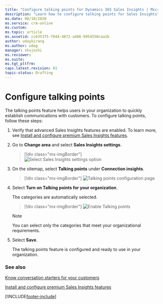 ```yaml
---
title: "Configure talking points for Dynamics 365 Sales Insights | MicrosoftDocs"
description: "Learn how to configure talking points for Sales Insights"
ms.date: 08/10/2020
ms.service: crm-online
ms.custom: 
ms.topic: article
ms.assetid: cc6353f5-f044-4872-a486-9954550caa1b
author: udaykirang
ms.author: udag
manager: shujoshi
ms.reviewer: 
ms.suite: 
ms.tgt_pltfrm: 
caps.latest.revision: 01
topic-status: Drafting
---
```


# Configure talking points

The talking points feature helps users in your organization to quickly establish communications with customers. To configure talking points, follow these steps:

1. Verify that advanced Sales Insights features are enabled. To learn more, see [Install and configure premium Sales Insights features](intro-admin-guide-sales-insights.md#install-and-configure-premium-sales-insights-features). 

2.	Go to **Change area** and select **Sales Insights settings**.

    > [!div class="mx-imgBorder"]
    > ![Select Sales Insights settings option](media/si-admin-change-area-sales-insights-settings.png "Select Sales Insights settings option")

3.  On the sitemap, select **Talking points** under **Connection insights**.

    > [!div class="mx-imgBorder"]
    > ![Talking points configuration page](media/si-admin-talking-points-configuration-page.png "Talking points configuration page")

4. Select **Turn on Talking points for your organization**.

    The categories are automatically selected.

    > [!div class="mx-imgBorder"]
    > ![Enable Talking points](media/si-admin-talking-points-enable.png "Enable Talking points")
        
    > [!NOTE]
    > You can select only the categories that meet your organizational requirements.

5. Select **Save**.<br>

    The talking points feature is configured and ready to use in your organization.

### See also

[Know conversation starters for your customers](../sales/talking-points.md)

[Install and configure premium Sales Insights features](intro-admin-guide-sales-insights.md#install-and-configure-premium-sales-insights-features)

[!INCLUDE[footer-include](../includes/footer-banner.md)]